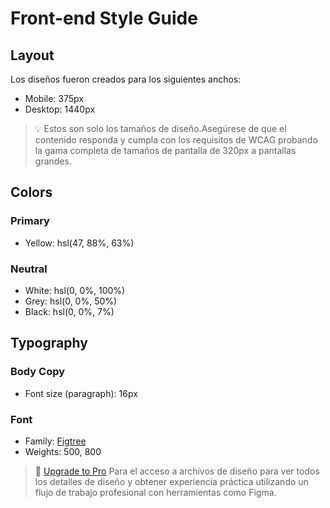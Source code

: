 # Front-end Style Guide

## Layout

Los diseños fueron creados para los siguientes anchos:

- Mobile: 375px
- Desktop: 1440px

> 💡 Estos son solo los tamaños de diseño.Asegúrese de que el contenido responda y cumpla con los requisitos de WCAG probando la gama completa de tamaños de pantalla de 320px a pantallas grandes.

## Colors

### Primary

- Yellow: hsl(47, 88%, 63%)

### Neutral

- White: hsl(0, 0%, 100%)
- Grey: hsl(0, 0%, 50%)
- Black: hsl(0, 0%, 7%)

## Typography

### Body Copy

- Font size (paragraph): 16px

### Font

- Family: [Figtree](https://fonts.google.com/specimen/Figtree)
- Weights: 500, 800

> 💎 [Upgrade to Pro](https://www.frontendmentor.io/pro?ref=style-guide) Para el acceso a archivos de diseño para ver todos los detalles de diseño y obtener experiencia práctica utilizando un flujo de trabajo profesional con herramientas como Figma.